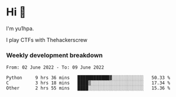 # Hi 👋

I'm yu1hpa.

I play CTFs with Thehackerscrew

### Weekly development breakdown

<!--START_SECTION:waka-->

```text
From: 02 June 2022 - To: 09 June 2022

Python     9 hrs 36 mins   ████████████▓░░░░░░░░░░░░   50.33 %
C          3 hrs 18 mins   ████▒░░░░░░░░░░░░░░░░░░░░   17.34 %
Other      2 hrs 55 mins   ████░░░░░░░░░░░░░░░░░░░░░   15.36 %
```

<!--END_SECTION:waka-->

